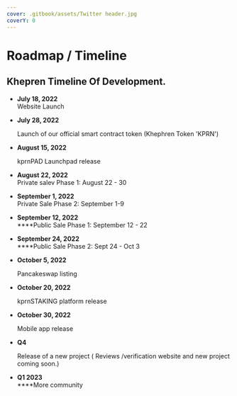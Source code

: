 ```yaml
---
cover: .gitbook/assets/Twitter header.jpg
coverY: 0
---
```


# Roadmap / Timeline

## K**hepren Timeline Of Development.**

* **July 18, 2022**\
  Website Launch
*   **July 28, 2022**

    Launch of our official smart contract token (Khephren Token 'KPRN')
*   **August 15, 2022**

    kprnPAD Launchpad release
* **August 22, 2022**\
  Private salev Phase 1: August 22 - 30
* **September 1, 2022**\
  Private Sale Phase 2: September 1-9
* **September 12, 2022**\
  ****Public Sale Phase 1: September 12 - 22
* **September 24, 2022**\
  ****Public Sale Phase 2: Sept 24 - Oct 3
*   **October  5, 2022**

    Pancakeswap listing
*   **October 20, 2022**

    kprnSTAKING platform release
*   **October 30, 2022**

    Mobile app release
*   &#x20;**Q4**

    Release of a new project ( Reviews /verification website and new project coming soon.)
* **Q1 2023**\
  ****More community
